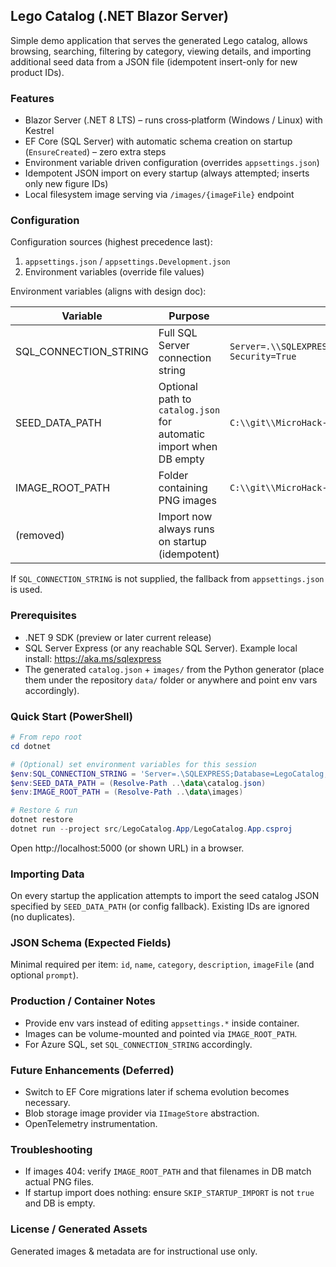 ## Lego Catalog (.NET Blazor Server)

Simple demo application that serves the generated Lego catalog, allows browsing, searching, filtering by category, viewing details, and importing additional seed data from a JSON file (idempotent insert-only for new product IDs).

### Features
- Blazor Server (.NET 8 LTS) – runs cross‑platform (Windows / Linux) with Kestrel
- EF Core (SQL Server) with automatic schema creation on startup (`EnsureCreated`) – zero extra steps
- Environment variable driven configuration (overrides `appsettings.json`)
- Idempotent JSON import on every startup (always attempted; inserts only new figure IDs)
- Local filesystem image serving via `/images/{imageFile}` endpoint

### Configuration
Configuration sources (highest precedence last):
1. `appsettings.json` / `appsettings.Development.json`
2. Environment variables (override file values)

Environment variables (aligns with design doc):

| Variable | Purpose | Example |
|----------|---------|---------|
| SQL_CONNECTION_STRING | Full SQL Server connection string | `Server=.\\SQLEXPRESS;Database=LegoCatalog;TrustServerCertificate=True;Integrated Security=True` |
| SEED_DATA_PATH | Optional path to `catalog.json` for automatic import when DB empty | `C:\\git\\MicroHack-AppInnovation\\data\\catalog.json` |
| IMAGE_ROOT_PATH | Folder containing PNG images | `C:\\git\\MicroHack-AppInnovation\\data\\images` |
| (removed) | Import now always runs on startup (idempotent) | |

If `SQL_CONNECTION_STRING` is not supplied, the fallback from `appsettings.json` is used.

### Prerequisites
- .NET 9 SDK (preview or later current release)
- SQL Server Express (or any reachable SQL Server). Example local install: https://aka.ms/sqlexpress
- The generated `catalog.json` + `images/` from the Python generator (place them under the repository `data/` folder or anywhere and point env vars accordingly).

### Quick Start (PowerShell)
```powershell
# From repo root
cd dotnet

# (Optional) set environment variables for this session
$env:SQL_CONNECTION_STRING = 'Server=.\SQLEXPRESS;Database=LegoCatalog;TrustServerCertificate=True;Integrated Security=True'
$env:SEED_DATA_PATH = (Resolve-Path ..\data\catalog.json)
$env:IMAGE_ROOT_PATH = (Resolve-Path ..\data\images)

# Restore & run
dotnet restore
dotnet run --project src/LegoCatalog.App/LegoCatalog.App.csproj
```

Open http://localhost:5000 (or shown URL) in a browser.

### Importing Data
On every startup the application attempts to import the seed catalog JSON specified by `SEED_DATA_PATH` (or config fallback). Existing IDs are ignored (no duplicates).

### JSON Schema (Expected Fields)
Minimal required per item: `id`, `name`, `category`, `description`, `imageFile` (and optional `prompt`).

### Production / Container Notes
- Provide env vars instead of editing `appsettings.*` inside container.
- Images can be volume-mounted and pointed via `IMAGE_ROOT_PATH`.
- For Azure SQL, set `SQL_CONNECTION_STRING` accordingly.

### Future Enhancements (Deferred)
- Switch to EF Core migrations later if schema evolution becomes necessary.
- Blob storage image provider via `IImageStore` abstraction.
- OpenTelemetry instrumentation.

### Troubleshooting
- If images 404: verify `IMAGE_ROOT_PATH` and that filenames in DB match actual PNG files.
- If startup import does nothing: ensure `SKIP_STARTUP_IMPORT` is not `true` and DB is empty.

### License / Generated Assets
Generated images & metadata are for instructional use only.
